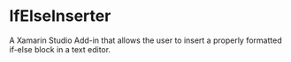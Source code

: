 IfElseInserter
==============

A Xamarin Studio Add-in that allows the user to insert a properly formatted if-else block in a text editor. 



